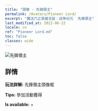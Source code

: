 ```yaml
---
title: "頭像 - 先鋒領主"
permalink: /Avatars/Pioneer Lord/
excerpt: "魔法门之英雄无敌：战争纪元  先鋒領主"
last_modified_at: 2021-06-22
locale: cn
ref: "Pioneer Lord.md"
toc: false
classes: wide
---
```

 ![先鋒領主](/images/a/avatarFrame_33.png)

## 詳情

 **玩法詳解:** 先鋒領主頭像框 

 **Tips:** 參加活動獲得 

 **Is available:**  + 

